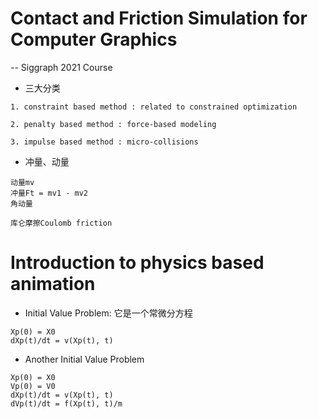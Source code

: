 # Contact and Friction Simulation for Computer Graphics
-- Siggraph 2021 Course

- 三大分类
```
1. constraint based method : related to constrained optimization

2. penalty based method : force-based modeling

3. impulse based method : micro-collisions

```

- 冲量、动量 
```
动量mv
冲量Ft = mv1 - mv2
角动量
```



```
库仑摩擦Coulomb friction 

```

# Introduction to physics based animation
- Initial Value Problem: 它是一个常微分方程
```
Xp(0) = X0
dXp(t)/dt = v(Xp(t), t)
```
- Another Initial Value Problem
```
Xp(0) = X0
Vp(0) = V0
dXp(t)/dt = v(Xp(t), t)
dVp(t)/dt = f(Xp(t), t)/m
```

